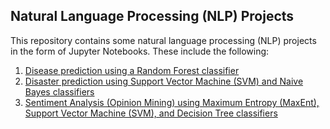 ## Natural Language Processing (NLP) Projects
This repository contains some natural language processing (NLP) projects in the form of Jupyter Notebooks. These include the following:

1. [Disease prediction using a Random Forest classifier](https://github.com/yuliyamkh/nlp-jupyter-notebooks/blob/main/disease-prediction-with-random-forest-classifier.ipynb)
1. [Disaster prediction using Support Vector Machine (SVM) and Naive Bayes classifiers](https://github.com/yuliyamkh/nlp-jupyter-notebooks/blob/main/disaster-prediction-svm-and-naive-bayes.ipynb)
2. [Sentiment Analysis (Opinion Mining) using Maximum Entropy (MaxEnt), Support Vector Machine (SVM), and Decision Tree classifiers](https://github.com/yuliyamkh/nlp-jupyter-notebooks/blob/main/sentiment-analysis-of-tweets-final-project.ipynb)

